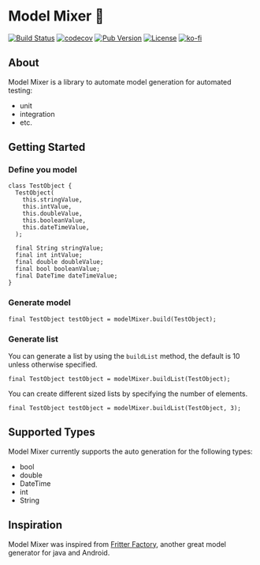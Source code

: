 # Model Mixer 🍹

[![Build Status](https://github.com/HelloCuriosity/model-mixer/actions/workflows/main.yml/badge.svg?event=push)](https://github.com/HelloCuriosity/model-mixer/actions)
[![codecov](https://codecov.io/gh/HelloCuriosity/model-mixer/branch/main/graph/badge.svg?token=A767ro9qAe)](https://codecov.io/gh/HelloCuriosity/model-mixer)
[![Pub Version](https://img.shields.io/pub/v/model_mixer?color=blue)](https://pub.dev/packages/model_mixer)
[![License](https://img.shields.io/dub/l/vibe-d.svg)](https://github.com/HelloCuriosity/model-mixer/blob/main/LICENSE)
[![ko-fi](https://img.shields.io/badge/donate%20on-Ko--fi-blue.svg)](https://ko-fi.com/U7U4L9F5)

## About
Model Mixer is a library to automate model generation for automated testing:
- unit
- integration
- etc.

## Getting Started
### Define you model
```
class TestObject {
  TestObject(
    this.stringValue,
    this.intValue,
    this.doubleValue,
    this.booleanValue,
    this.dateTimeValue,
  );

  final String stringValue;
  final int intValue;
  final double doubleValue;
  final bool booleanValue;
  final DateTime dateTimeValue;
}
```

### Generate model
```
final TestObject testObject = modelMixer.build(TestObject);
```

### Generate list
You can generate a list by using the `buildList` method, the default is 10 unless otherwise specified.

```
final TestObject testObject = modelMixer.buildList(TestObject);
```

You can create different sized lists by specifying the number of elements.

```
final TestObject testObject = modelMixer.buildList(TestObject, 3);
```

## Supported Types
Model Mixer currently supports the auto generation for the following types:
* bool
* double
* DateTime
* int
* String 

## Inspiration
Model Mixer was inspired from [Fritter Factory](https://github.com/equinox-one/fritterfactory), another great model generator for java and Android. 
